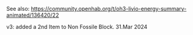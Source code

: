 See also: https://community.openhab.org/t/oh3-livio-energy-summary-animated/136420/22

v3: added a 2nd Item to Non Fossile Block. 31.Mar 2024
